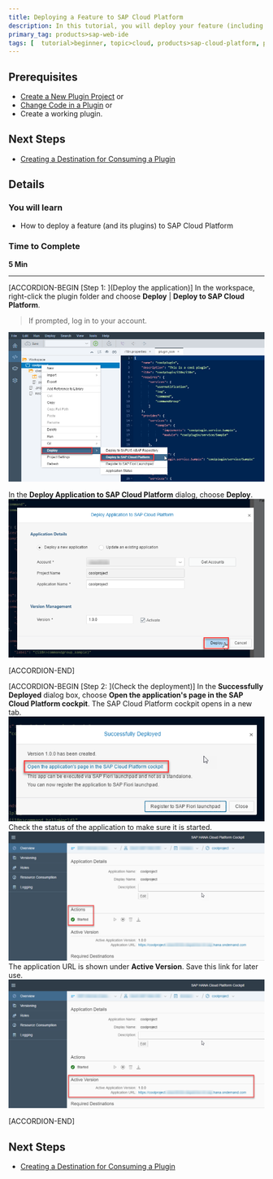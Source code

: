 ```yaml
---
title: Deploying a Feature to SAP Cloud Platform
description: In this tutorial, you will deploy your feature (including all the plugins inside) to SAP Cloud Platform. This enables other developers to load and use your plugin.
primary_tag: products>sap-web-ide
tags: [  tutorial>beginner, topic>cloud, products>sap-cloud-platform, products>sap-web-ide, products>sap-web-ide-plug-ins ]
---
```


## Prerequisites  
 - [Create a New Plugin Project](http://www.sap.com/developer/tutorials/webide-sdk-helloworld1.html)
 or
 - [Change Code in a Plugin](http://www.sap.com/developer/tutorials/webide-sdk-helloworld2.html)
 or
 - Create a working plugin.


## Next Steps
 - [Creating a Destination for Consuming a Plugin](http://www.sap.com/developer/tutorials/webide-sdk-helloworld4.html)

## Details
### You will learn  
  - How to deploy a feature (and its plugins) to SAP Cloud Platform

### Time to Complete
**5 Min**

---

[ACCORDION-BEGIN [Step 1: ](Deploy the application)]
In the workspace, right-click the plugin folder and choose **Deploy** | **Deploy to SAP Cloud Platform**.
> If prompted, log in to your account.

![Start deploy process](Step1-Deploy.png)

In the **Deploy Application to SAP Cloud Platform** dialog, choose **Deploy**.
![Choose Deploy](Step1-DeployButton.png)


[ACCORDION-END]

[ACCORDION-BEGIN [Step 2: ](Check the deployment)]
In the **Successfully Deployed** dialog box, choose **Open the application's page in the SAP Cloud Platform cockpit**. The SAP Cloud Platform cockpit opens in a new tab.
![Open application in cockpit](Step2-OpenApplication.png)
Check the status of the application to make sure it is started.
![Open application in cockpit](Step2-Started.png)
The application URL is shown under **Active Version**. Save this link for later use.
![Open application in cockpit](Step2-URL.png)


[ACCORDION-END]


## Next Steps
- [Creating a Destination for Consuming a Plugin](http://www.sap.com/developer/tutorials/webide-sdk-helloworld4.html)
